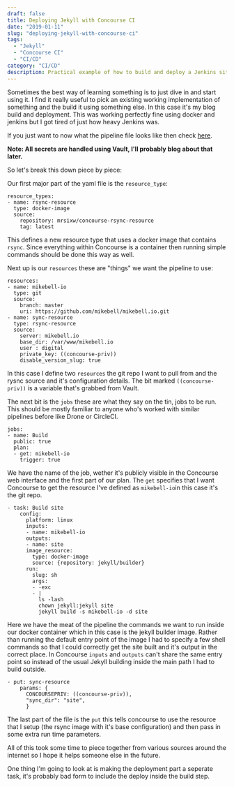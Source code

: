 ```yaml
---
draft: false
title: Deploying Jekyll with Concourse CI
date: "2019-01-11"
slug: "deploying-jekyll-with-concourse-ci"
tags:
  - "Jekyll"
  - "Concourse CI"
  - "CI/CD"
category: "CI/CD"
description: Practical example of how to build and deploy a Jenkins site using Concourse CI.
---
```


Sometimes the best way of learning something is to just dive in and start using it. I find it really useful to pick an existing working implementation of something and the build it using something else. In this case it's my blog build and deployment. This was working perfectly fine using docker and jenkins but I got tired of just how heavy Jenkins was.

If you just want to now what the pipeline file looks like then check [here](https://github.com/mikebell/mikebell.io/blob/master/concourse.yml).

**Note: All secrets are handled using Vault, I'll probably blog about that later.**

So let's break this down piece by piece:

Our first major part of the yaml file is the `resource_type`:

```
resource_types:
- name: rsync-resource
  type: docker-image
  source:
    repository: mrsixw/concourse-rsync-resource
    tag: latest
```

This defines a new resource type that uses a docker image that contains `rsync`. Since everything within Concourse is a container then running simple commands should be done this way as well.

Next up is our `resources` these are "things" we want the pipeline to use:

```
resources:
- name: mikebell-io
  type: git
  source:
    branch: master
    uri: https://github.com/mikebell/mikebell.io.git
- name: sync-resource
  type: rsync-resource
  source:
    server: mikebell.io
    base_dir: /var/www/mikebell.io
    user : digital
    private_key: ((concourse-priv))
    disable_version_slug: true
```

In this case I define two `resources` the git repo I want to pull from and the rysnc source and it's configuration details. The bit marked `((concourse-priv))` is a variable that's grabbed from Vault.

The next bit is the `jobs` these are what they say on the tin, jobs to be run. This should be mostly familiar to anyone who's worked with similar pipelines before like Drone or CircleCI.

```
jobs:
- name: Build
  public: true
  plan:
  - get: mikebell-io
    trigger: true
```

We have the name of the job, wether it's publicly visible in the Concourse web interface and the first part of our plan. The `get` specifies that I want Concourse to get the resource I've defined as `mikebell-io`in this case it's the git repo.

```
- task: Build site
    config:
      platform: linux
      inputs:
      - name: mikebell-io
      outputs:
      - name: site
      image_resource:
        type: docker-image
        source: {repository: jekyll/builder}
      run:
        slug: sh
        args:
        - -exc
        - |
          ls -lash
          chown jekyll:jekyll site
          jekyll build -s mikebell-io -d site
```

Here we have the meat of the pipeline the commands we want to run inside our docker container which in this case is the jekyll builder image. Rather than running the default entry point of the image I had to specify a few shell commands so that I could correctly get the site built and it's output in the correct place. In Concourse `inputs` and `outputs` can't share the same entry point so instead of the usual Jekyll building inside the main path I had to build outside.

```
- put: sync-resource
    params: {
      CONCOURSEPRIV: ((concourse-priv)),
      "sync_dir": "site",
      }
```

The last part of the file is the `put` this tells concourse to use the resource that I setup (the rsync image with it's base configuration) and then pass in some extra run time parameters.

All of this took some time to piece together from various sources around the internet so I hope it helps someone else in the future.

One thing I'm going to look at is making the deployment part a seperate task, it's probably bad form to include the deploy inside the build step.
